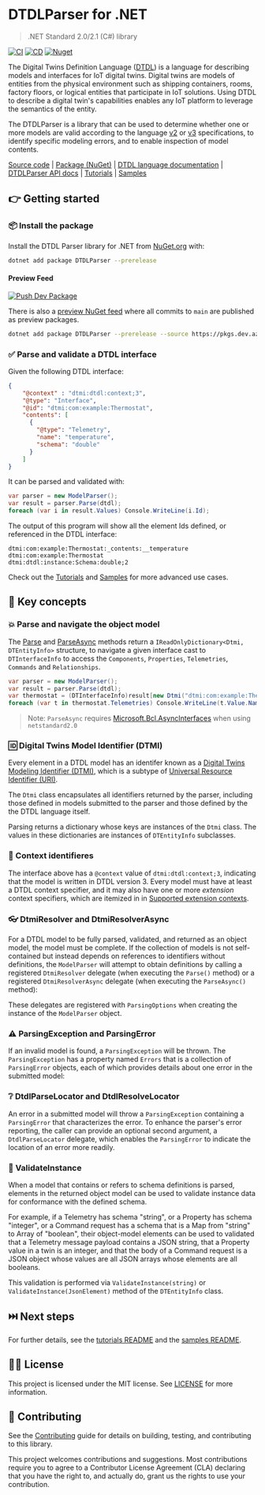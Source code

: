 ﻿# DTDLParser for .NET
> .NET Standard 2.0/2.1 (C#) library

[![CI](https://github.com/digitaltwinconsortium/DTDLParser/actions/workflows/ci.yml/badge.svg)](https://github.com/digitaltwinconsortium/DTDLParser/actions/workflows/ci.yml)
[![CD](https://github.com/digitaltwinconsortium/DTDLParser/actions/workflows/cd.yml/badge.svg)](https://github.com/digitaltwinconsortium/DTDLParser/actions/workflows/cd.yml)
[![Nuget](https://img.shields.io/nuget/v/DTDLParser?label=DTDLParser&style=plastic)](https://www.nuget.org/packages/DTDLParser)

The Digital Twins Definition Language ([DTDL][language_docs]) is a language for describing models and interfaces for IoT digital twins. Digital twins are models of entities from the physical environment such as shipping containers, rooms, factory floors, or logical entities that participate in IoT solutions. Using DTDL to describe a digital twin's capabilities enables any IoT platform to leverage the semantics of the entity.

The DTDLParser is a library that can be used to determine whether one or more models are valid according to the language [v2](https://github.com/Azure/opendigitaltwins-dtdl/blob/master/DTDL/v2/DTDL.v2.md) or [v3](https://github.com/Azure/opendigitaltwins-dtdl/blob/master/DTDL/v3/DTDL.v3.md) specifications, to identify specific modeling errors, and to enable inspection of model contents.

[Source code][source_root] | [Package (NuGet)][package] | [DTDL language documentation][language_docs] | [DTDLParser API docs][parser_api_docs] | [Tutorials][source_tutorials] | [Samples](./samples)

## :point_right: Getting started

### :package: Install the package

Install the DTDL Parser library for .NET from [NuGet.org](https://www.nuget.org/packages/DTDLParser) with:

```bash
dotnet add package DTDLParser --prerelease
```

#### Preview Feed

[![Push Dev Package](https://github.com/digitaltwinconsortium/DTDLParser/actions/workflows/cd-dev.yml/badge.svg)](https://github.com/digitaltwinconsortium/DTDLParser/actions/workflows/cd-dev.yml)

There is also a [preview NuGet feed](https://dev.azure.com/azure-dtdl/DTDLParser/_artifacts/feed/DTDLParser-prerelease) where all commits to `main` are published as preview packages.

 ```bash
 dotnet add package DTDLParser --prerelease --source https://pkgs.dev.azure.com/azure-dtdl/DTDLParser/_packaging/DTDLParser-prerelease/nuget/v3/index.json
 ```

### :white_check_mark: Parse and validate a DTDL interface

Given the following DTDL interface:

```json
{
    "@context" : "dtmi:dtdl:context;3",
    "@type": "Interface",
    "@id": "dtmi:com:example:Thermostat",
    "contents": [
      {
        "@type": "Telemetry",
        "name": "temperature",
        "schema": "double"
      }
    ]
}
```

It can be parsed and validated with:

```cs
var parser = new ModelParser();
var result = parser.Parse(dtdl);
foreach (var i in result.Values) Console.WriteLine(i.Id);
```

The output of this program will show all the element Ids defined, or referenced in the DTDL interface:

```text
dtmi:com:example:Thermostat:_contents:__temperature
dtmi:com:example:Thermostat
dtmi:dtdl:instance:Schema:double;2
```

Check out the [Tutorials][source_tutorials] and [Samples][source_samples] for more advanced use cases.

## :key: Key concepts

### :boom: Parse and navigate the object model

The [Parse](https://digitaltwinconsortium.github.io/DTDLParser/api/DTDLParser.ModelParser.html#DTDLParser_ModelParser_Parse_System_String_DTDLParser_DtdlParseLocator_) and [ParseAsync](https://digitaltwinconsortium.github.io/DTDLParser/api/DTDLParser.ModelParser.html#DTDLParser_ModelParser_ParseAsync_System_Collections_Generic_IAsyncEnumerable_System_String__DTDLParser_DtdlParseLocator_System_Threading_CancellationToken_) methods return a `IReadOnlyDictionary<Dtmi, DTEntityInfo>` structure, to navigate a given interface cast to `DTInterfaceInfo` to access the `Components`, `Properties`, `Telemetries`, `Commands` and `Relationships`.

```cs
var parser = new ModelParser();
var result = parser.Parse(dtdl);
var thermostat = (DTInterfaceInfo)result[new Dtmi("dtmi:com:example:Thermostat")];
foreach (var t in thermostat.Telemetries) Console.WriteLine(t.Value.Name);
```

> Note: `ParseAsync` requires [Microsoft.Bcl.AsyncInterfaces](https://www.nuget.org/packages/Microsoft.Bcl.AsyncInterfaces) when using `netstandard2.0`

### :id: Digital Twins Model Identifier (DTMI)

Every element in a DTDL model has an identifer known as a [Digital Twins Modeling Identifier (DTMI)][dtmi_spec], which is a subtype of [Universal Resource Identifier (URI)][uri_rfc].

The `Dtmi` class encapsulates all identifiers returned by the parser, including those defined in models submitted to the parser and those defined by the the DTDL language itself.

Parsing returns a dictionary whose keys are instances of the `Dtmi` class. The values in these dictionaries are instances of `DTEntityInfo` subclasses.

### :nut_and_bolt: Context identifieres

The interface above has a `@context` value of `dtmi:dtdl:context;3`, indicating that the model is written in DTDL version 3.
Every model must have at least a DTDL context specifier, and it may also have one or more *extension* context specifiers, which are itemized in in [Supported extension contexts](dotnet/src/DTDLParser/generated/SupportedExtensions.g.md).

### :eyeglasses: DtmiResolver and DtmiResolverAsync

For a DTDL model to be fully parsed, validated, and returned as an object model, the model must be complete.
If the collection of models is not self-contained but instead depends on references to identifiers without definitions, the `ModelParser` will attempt to obtain definitions by calling a registered `DtmiResolver` delegate (when executing the `Parse()` method) or a registered `DtmiResolverAsync` delegate (when executing the `ParseAsync()` method):

These delegates are registered with `ParsingOptions` when creating the instance of the `ModelParser` object.

### :warning: ParsingException and ParsingError

If an invalid model is found, a `ParsingException` will be thrown.
The `ParsingException` has a property named `Errors` that is a collection of `ParsingError` objects, each of which provides details about one error in the submitted model:

### :grey_question: DtdlParseLocator and DtdlResolveLocator

An error in a submitted model will throw a `ParsingException` containing a `ParsingError` that characterizes the error.
To enhance the parser's error reporting, the caller can provide an optional second argument, a `DtdlParseLocator` delegate, which enables the `ParsingError` to indicate the location of an error more readily.

### :triangular_flag_on_post: ValidateInstance

When a model that contains or refers to schema definitions is parsed, elements in the returned object model can be used to validate instance data for conformance with the defined schema.

For example, if a Telemetry has schema "string", or a Property has schema "integer", or a Command request has a schema that is a Map from "string" to Array of "boolean", their object-model elements can be used to validated that a Telemetry message payload contains a JSON string, that a Property value in a twin is an integer, and that the body of a Command request is a JSON object whose values are all JSON arrays whose elements are all booleans.

This validation is performed via `ValidateInstance(string)` or `ValidateInstance(JsonElement)` method of the `DTEntityInfo` class.

## :next_track_button: Next steps

For further details, see the [tutorials README][source_tutorials] and the [samples README][source_samples].

## :woman_judge: License

This project is licensed under the MIT license. See [LICENSE](LICENSE) for more information.

## :construction_worker: Contributing

See the [Contributing][contrib] guide for details on building, testing, and contributing to this library.

This project welcomes contributions and suggestions.
Most contributions require you to agree to a Contributor License Agreement (CLA) declaring that you have the right to, and actually do, grant us the rights to use your contribution.


<!-- LINKS -->
[source_root]: ./dotnet/src/DTDLParser
[source_tutorials]: ./tutorials
[language_docs]: https://github.com/Azure/opendigitaltwins-dtdl
[dtmi_spec]: https://github.com/Azure/opendigitaltwins-dtdl/tree/master/DTMI
[uri_rfc]: https://datatracker.ietf.org/doc/html/rfc3986/
[package]: https://www.nuget.org/packages/DTDLParser/
[contrib]: ./CONTRIBUTING.md
[parser_api_docs]: https://digitaltwinconsortium.github.io/DTDLParser/api/DTDLParser.html
[source_samples]: ./samples
